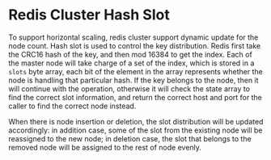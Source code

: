 # Redis Cluster Hash Slot

To support horizontal scaling, redis cluster support dynamic update for the node count. Hash slot is used to control the key distribution. Redis first take the CRC16 hash of the key, and then mod 16384 to get the index. Each of the master node will take charge of a set of the index, which is stored in a `slots` byte array, each bit of the element in the array represents whether the node is handling that particular hash. If the key belongs to the node, then it will continue with the operation, otherwise it will check the state array to find the correct slot information, and return the correct host and port for the caller to find the correct node instead.

When there is node insertion or deletion, the slot distribution will be updated accordingly: in addition case, some of the slot from the existing node will be reassigned to the new node; in deletion case, the slot that belongs to the removed node will be assigned to the rest of node evenly.

